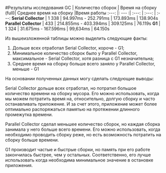 #Результаты исследования
GC | Количество сборок | Время на сборку (full)| Среднее время на сборку |Время работы
:---: |: --- :| :---: | :---: | :---:
**Serial Collector** | 1 338 | 94.997ms - 252.791ms | 173.893ms | 138.904s
**Parallel Collector** | 433 | 214.855ms - 403.394ms | 309.125ms | 76.119s
**G1** | 1 324 | 31.675ms - 167.596ms | 99,634ms | 64.150s

Из вышеизложенной таблицы можно выделить следующие факты:
1. Дольше всех отработал Serial Collector, короче - G1;
2. Минимальное количество сборок было у Parallel Collector,
   максимальное - Serial Collector, хотя разница с G1 незначительна;
3. Среднее время на сборку больше всего заняло у Parallel Collector, меньше - G1

На основании полученных данных могу сделать следующие выводы:

Serial Collector дольше всех отработал, но потратил большое количество времени на сборку мусора.
Его можно использовать, когда мы можем потратить время на, относительно, долгую сборку и часто останавливать
приложение. И за счет этого, приложение может более оптимально распоряжаться памятью на протяжении длинного
промежутка времени.

Parallel Collector сделал меньшее количество сборок, но каждая сборка занимала у него больше всего времени.
Его можно использовать, когда необходимо проводить сборку реже, но есть возможность потратить на сборку больше
времени. 

G1 производит частые и быстрые сборки, но память при его работе закончилась быстрее, чем у остальных.
Соответственно, его лучше использовать когда необходима минимальное значение в остановке приложения.
